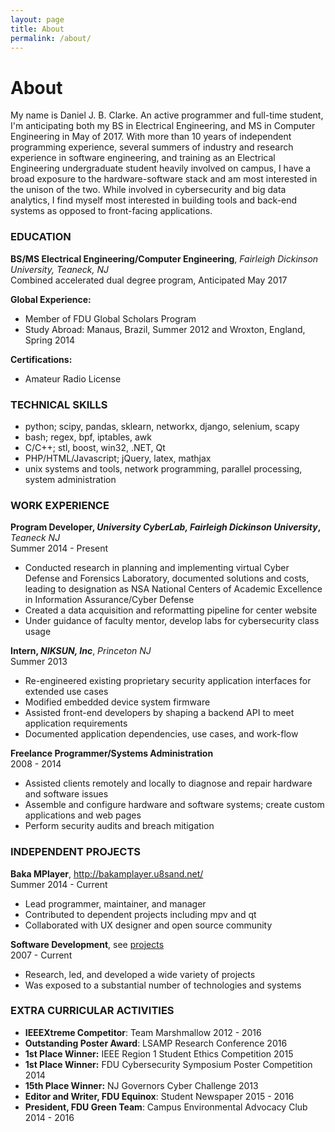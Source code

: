 ```yaml
---
layout: page
title: About
permalink: /about/
---
```


# About

My name is Daniel J. B. Clarke. An active programmer and full-time student, I'm anticipating both my BS in Electrical Engineering, and MS in Computer Engineering in May of 2017. With more than 10 years of independent programming experience, several summers of industry and research experience in software engineering, and training as an Electrical Engineering undergraduate student heavily involved on campus, I have a broad exposure to the hardware-software stack and am most interested in the unison of the two. While involved in cybersecurity and big data analytics, I find myself most interested in building tools and back-end systems as opposed to front-facing applications.

### EDUCATION

**BS/MS Electrical Engineering/Computer Engineering**, *Fairleigh Dickinson University, Teaneck, NJ*  
Combined accelerated dual degree program, Anticipated May 2017

**Global Experience:**

- Member of FDU Global Scholars Program
- Study Abroad: Manaus, Brazil, Summer 2012 and Wroxton, England, Spring 2014

**Certifications:**

- Amateur Radio License

### TECHNICAL SKILLS

- python; scipy, pandas, sklearn, networkx, django, selenium, scapy
- bash; regex, bpf, iptables, awk
- C/C++; stl, boost, win32, .NET, Qt
- PHP/HTML/Javascript; jQuery, latex, mathjax
- unix systems and tools, network programming, parallel processing, system administration

### WORK EXPERIENCE

**Program Developer, *University CyberLab, Fairleigh Dickinson University*,** *Teaneck NJ*  
Summer 2014 - Present

- Conducted research in planning and implementing virtual Cyber Defense and Forensics Laboratory, documented solutions and costs, leading to designation as NSA National Centers of Academic Excellence in Information Assurance/Cyber Defense
- Created a data acquisition and reformatting pipeline for center website
- Under guidance of faculty mentor, develop labs for cybersecurity class usage

**Intern, *NIKSUN, Inc***, *Princeton NJ*  
Summer 2013

- Re-engineered existing proprietary security application interfaces for extended use cases
- Modified embedded device system firmware
- Assisted front-end developers by shaping a backend API to meet application requirements
- Documented application dependencies, use cases, and work-flow

**Freelance Programmer/Systems Administration**  
2008 - 2014

- Assisted clients remotely and locally to diagnose and repair hardware and software issues
- Assemble and configure hardware and software systems; create custom applications and web pages
- Perform security audits and breach mitigation

### INDEPENDENT PROJECTS

**Baka MPlayer**, <http://bakamplayer.u8sand.net/>  
Summer 2014 - Current

- Lead programmer, maintainer, and manager
- Contributed to dependent projects including mpv and qt
- Collaborated with UX designer and open source community

**Software Development**, see [projects](/projects/)  
2007 - Current

- Research, led, and developed a wide variety of projects
- Was exposed to a substantial number of technologies and systems

### EXTRA CURRICULAR ACTIVITIES

- **IEEEXtreme Competitor**: Team Marshmallow 2012 - 2016
- **Outstanding Poster Award**: LSAMP Research Conference 2016
- **1st Place Winner:** IEEE Region 1 Student Ethics Competition 2015
- **1st Place Winner:** FDU Cybersecurity Symposium Poster Competition 2014
- **15th Place Winner:** NJ Governors Cyber Challenge 2013
- **Editor and Writer, FDU Equinox**: Student Newspaper 2015 - 2016
- **President, FDU Green Team**: Campus Environmental Advocacy Club 2014 - 2016
